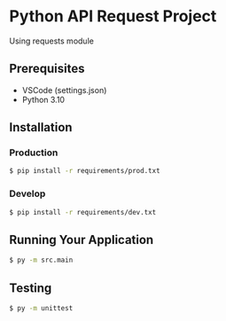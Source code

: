 # Python API Request Project

Using requests module

## Prerequisites

- VSCode (settings.json)
- Python 3.10

## Installation

### Production

```bash
$ pip install -r requirements/prod.txt
```

### Develop

```bash
$ pip install -r requirements/dev.txt
```

## Running Your Application

```bash
$ py -m src.main
```

## Testing

```bash
$ py -m unittest
```

